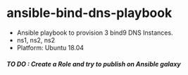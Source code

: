 # ansible-bind-dns-playbook

* Ansible playbook to provision 3 bind9 DNS Instances.
* ns1, ns2, ns2
* Platform: Ubuntu 18.04

##### TO DO : Create a Role and try to publish on Ansible galaxy
